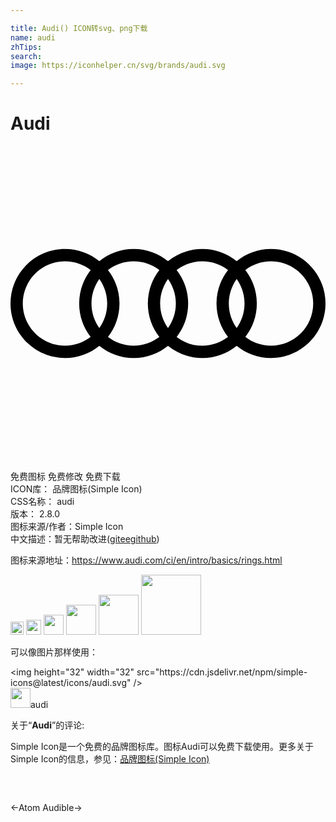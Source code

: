 ```yaml
---

title: Audi() ICON转svg、png下载
name: audi
zhTips: 
search: 
image: https://iconhelper.cn/svg/brands/audi.svg

---
```


# Audi  <small style="font-size: 60%;font-weight: 100"></small>

<div id="svg" class="svg-wrap">
<svg role="img" viewBox="0 0 24 24" xmlns="http://www.w3.org/2000/svg"><title>Audi icon</title><path d="M19.848,7.848c-0.992,0-1.902,0.348-2.616,0.928c-0.714-0.58-1.624-0.928-2.616-0.928 c-0.992,0-1.902,0.348-2.616,0.928c-0.714-0.58-1.624-0.928-2.616-0.928c-0.992,0-1.902,0.348-2.616,0.928 c-0.714-0.58-1.624-0.928-2.616-0.928C1.859,7.848,0,9.707,0,12s1.859,4.152,4.152,4.152c0.992,0,1.902-0.348,2.616-0.928 c0.714,0.58,1.624,0.928,2.616,0.928c0.992,0,1.902-0.348,2.616-0.928c0.714,0.58,1.624,0.928,2.616,0.928 c0.992,0,1.902-0.348,2.616-0.928c0.714,0.58,1.624,0.928,2.616,0.928C22.141,16.152,24,14.293,24,12S22.141,7.848,19.848,7.848z M17.232,13.866c-0.376-0.526-0.598-1.17-0.598-1.866c0-0.696,0.222-1.34,0.598-1.866c0.376,0.526,0.598,1.17,0.598,1.866 C17.83,12.696,17.608,13.34,17.232,13.866z M12,13.866c-0.376-0.526-0.598-1.17-0.598-1.866c0-0.696,0.222-1.34,0.598-1.866 c0.376,0.526,0.598,1.17,0.598,1.866C12.598,12.696,12.376,13.34,12,13.866z M6.768,13.866C6.392,13.34,6.17,12.696,6.17,12 c0-0.696,0.222-1.34,0.598-1.866C7.144,10.66,7.366,11.304,7.366,12C7.366,12.696,7.144,13.34,6.768,13.866z M0.938,12 c0-1.775,1.439-3.214,3.214-3.214c0.736,0,1.414,0.248,1.956,0.665C5.56,10.154,5.232,11.039,5.232,12 c0,0.961,0.328,1.846,0.876,2.549c-0.542,0.416-1.22,0.665-1.956,0.665C2.377,15.214,0.938,13.775,0.938,12z M7.428,14.549 C7.976,13.846,8.304,12.961,8.304,12c0-0.961-0.328-1.846-0.876-2.549c0.542-0.416,1.22-0.665,1.956-0.665 c0.736,0,1.414,0.248,1.956,0.665c-0.549,0.704-0.876,1.588-0.876,2.549c0,0.961,0.328,1.846,0.876,2.549 c-0.542,0.416-1.22,0.665-1.956,0.665C8.648,15.214,7.97,14.966,7.428,14.549z M12.66,14.549c0.549-0.704,0.876-1.588,0.876-2.549 c0-0.961-0.328-1.846-0.876-2.55c0.542-0.416,1.22-0.665,1.956-0.665s1.414,0.248,1.956,0.665 c-0.549,0.704-0.876,1.588-0.876,2.549c0,0.961,0.328,1.846,0.876,2.549c-0.542,0.416-1.22,0.665-1.956,0.665 C13.88,15.214,13.202,14.966,12.66,14.549z M19.848,15.214c-0.736,0-1.414-0.248-1.956-0.665c0.548-0.704,0.876-1.588,0.876-2.549 c0-0.961-0.328-1.846-0.876-2.549c0.542-0.416,1.22-0.665,1.956-0.665c1.775,0,3.214,1.439,3.214,3.214 S21.623,15.214,19.848,15.214z"/></svg>
</div>
<detail full-name='audi'></detail>

<div class="detail-page">
<p>
<span><span class="badge-success badge">免费图标</span> <span class="badge-success badge">免费修改</span>  <span class="badge-success badge">免费下载</span> </span>
<br/>
<span>
ICON库：
<span class="badge-secondary badge">品牌图标(Simple Icon)</span> 
</span>
<br/>
<span>
CSS名称：
<span class="badge-secondary badge">audi</span> 
</span>

<br/>
<span>
版本：
<span class="badge-secondary badge">2.8.0</span> 
</span>
<br/>
<span>图标来源/作者：<span class="badge-light badge">Simple Icon</span></span> 
<br/>
<span class="zh-detail">中文描述：暂无<span class="help-link"><span>帮助改进</span>(<a href="https://gitee.com/liuwave/icon-helper/edit/master/json/brands/audi.json" target="_blank" rel="noopener noreferrer">gitee</a><a href="https://github.com/liuwave/icon-helper/edit/master/json/brands/audi.json" target="_blank" rel="noopener noreferrer">github</a></span>)</span><br/>
</p>
</div><div class="description description alert alert-light"><p>图标来源地址：<a href="https://www.audi.com/ci/en/intro/basics/rings.html" target="_blank" rel="noopener noreferrer">https://www.audi.com/ci/en/intro/basics/rings.html</a></p></div>
<div class="alert alert-dark">
<img height="21" width="21" src="https://cdn.jsdelivr.net/npm/simple-icons@latest/icons/audi.svg" />
<img height="24" width="24" src="https://cdn.jsdelivr.net/npm/simple-icons@latest/icons/audi.svg" />
<img height="32" width="32" src="https://cdn.jsdelivr.net/npm/simple-icons@latest/icons/audi.svg" />
<img height="48" width="48" src="https://cdn.jsdelivr.net/npm/simple-icons@latest/icons/audi.svg" />
<img height="64" width="64" src="https://cdn.jsdelivr.net/npm/simple-icons@latest/icons/audi.svg" />
<img height="96" width="96" src="https://cdn.jsdelivr.net/npm/simple-icons@latest/icons/audi.svg" />

</div>
<div>
  <p>可以像图片那样使用：    
  </p>
  <div class="alert alert-primary" style="font-size: 14px">
    &lt;img height="32" width="32" src="https://cdn.jsdelivr.net/npm/simple-icons@latest/icons/audi.svg" /&gt;
    <copy-btn content='<img height="32" width="32" src="https://cdn.jsdelivr.net/npm/simple-icons@latest/icons/audi.svg" />'></copy-btn>
  </div>
  <div class="alert alert-secondary">
    <img height="32" width="32" src="https://cdn.jsdelivr.net/npm/simple-icons@latest/icons/audi.svg" />audi
    <copy-btn content="audi" btn-title="复制图标名称"></copy-btn>
  </div>
</div>
<div class="icon-detail__container">
<p>关于“<b>Audi</b>”的评论:</p>
</div>
<Vssue title="关于“Audi”的评论" />
<div><p>Simple Icon是一个免费的品牌图标库。图标Audi可以免费下载使用。更多关于  Simple Icon的信息，参见：<a target="_blank" href="https://iconhelper.cn/brands.html">品牌图标(Simple Icon)</a>
</p></div>


<div style="padding:2rem 0 " class="page-nav"><p class="inner"><span class="prev">←<router-link to="/icon/atom.html">Atom</router-link></span> <span class="next"><router-link to="/icon/audible.html">Audible</router-link>→</span></p></div>
